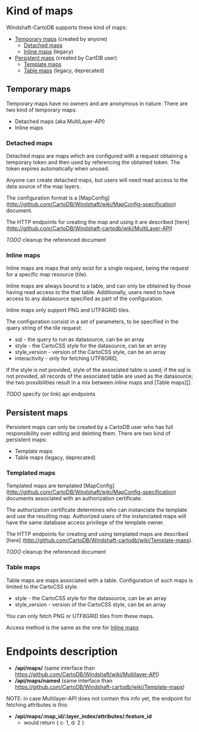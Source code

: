 # Kind of maps

Windshaft-CartoDB supports these kind of maps:

 - [Temporary maps](#temporary-maps) (created by anyone)
   - [Detached maps](#detached-maps)
   - [Inline maps](#inline-maps) (legacy)
 - [Persistent maps](#peristent-maps) (created by CartDB user)
   - [Template maps](#template-maps)
   - [Table maps](#table-maps) (legacy, deprecated) 

## Temporary maps

Temporary maps have no owners and are anonymous in nature.
There are two kind of temporary maps:

 - Detached maps (aka MultiLayer-API)
 - Inline maps 

### Detached maps

Detached maps are maps which are configured with a request
obtaining a temporary token and then used by referencing
the obtained token. The token expires automatically when unused.

Anyone can create detached maps, but users will need read access
to the data source of the map layers.

The configuration format is a [MapConfig]
(http://github.com/CartoDB/Windshaft/wiki/MapConfig-specification) document.

The HTTP endpoints for creating the map and using it are described [here]
(http://github.com/CartoDB/Windshaft-cartodb/wiki/MultiLayer-API)

*TODO* cleanup the referenced document

### Inline maps

Inline maps are maps that only exist for a single request,
being the request for a specific map resource (tile).

Inline maps are always bound to a table, and can only be
obtained by those having read access to the that table.
Additionally, users need to have access to any datasource
specified as part of the configuration.

Inline maps only support PNG and UTF8GRID tiles.

The configuration consist in a set of parameters, to be
specified in the query string of the tile request:

 * sql - the query to run as datasource, can be an array
 * style - the CartoCSS style for the datasource, can be an array
 * style_version - version of the CartoCSS style, can be an array
 * interactivity - only for fetching UTF8GRID, 

If the style is not provided, style of the associated table is
used; if the sql is not provided, all records of the associated
table are used as the datasource; the two possibilities result
in a mix between _inline_ maps and [Table maps][].

*TODO* specify (or link) api endpoints

## Persistent maps

Persistent maps can only be created by a CartoDB user who has full
responsibility over editing and deleting them. There are two
kind of persistent maps:

 - Template maps 
 - Table maps (legacy, deprecated) 

### Templated maps

Templated maps are templated [MapConfig]
(http://github.com/CartoDB/Windshaft/wiki/MapConfig-specification) documents
associated with an authorization certificate.

The authorization certificate determines who can instanciate the
template and use the resulting map. Authorized users of the instanciated
maps will have the same database access privilege of the template owner.

The HTTP endpoints for creating and using templated maps are described [here]
(http://github.com/CartoDB/Windshaft-cartodb/wiki/Template-maps).

*TODO* cleanup the referenced document

### Table maps

Table maps are maps associated with a table.
Configuration of such maps is limited to the CartoCSS style.

 * style - the CartoCSS style for the datasource, can be an array
 * style_version - version of the CartoCSS style, can be an array

You can only fetch PNG or UTF8GRID tiles from these maps.

Access method is the same as the one for [Inline maps](#inline-maps)

# Endpoints description 

- **/api/maps/** (same interface than https://github.com/CartoDB/Windshaft/wiki/Multilayer-API)
- **/api/maps/named** (same interface than https://github.com/CartoDB/Windshaft-cartodb/wiki/Template-maps)


NOTE: in case Multilayer-API does not contain this info yet, the
      endpoint for fetching attributes is this:

- **/api/maps/:map_id/:layer_index/attributes/:feature_id** 
   - would return { c: 1, d: 2 }

